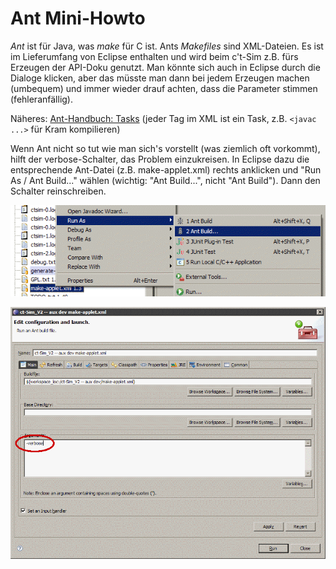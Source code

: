 # Ant Mini-Howto

*Ant* ist für Java, was *make* für C ist. Ants *Makefiles* sind XML-Dateien. Es ist im Lieferumfang von Eclipse enthalten und wird beim c't-Sim z.B. fürs Erzeugen der API-Doku genutzt. Man könnte sich auch in Eclipse durch die Dialoge klicken, aber das müsste man dann bei jedem Erzeugen machen (umbequem) und immer wieder drauf achten, dass die Parameter stimmen (fehleranfällig).

Näheres: [Ant-Handbuch: Tasks](http://ant.apache.org/manual/tasksoverview.html) (jeder Tag im XML ist ein Task, z.B. `<javac ...>` für Kram kompilieren)

Wenn Ant nicht so tut wie man sich's vorstellt (was ziemlich oft vorkommt), hilft der verbose-Schalter, das Problem einzukreisen. In Eclipse dazu die entsprechende Ant-Datei (z.B. make-applet.xml) rechts anklicken und "Run As / Ant Build..." wählen (wichtig: "Ant Build...", nicht "Ant Build"). Dann den Schalter reinschreiben.

![Image: 'run-as-ant-build.png'](run-as-ant-build.png)

![Image: 'ant-verbose-schalter.png'](ant-verbose-schalter.png)
